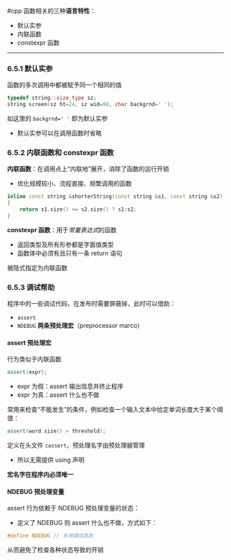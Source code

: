 #cpp 
函数相关的三种**语言特性**：
- 默认实参
- 内联函数
- constexpr 函数
---
### 6.5.1 默认实参

函数的多次调用中都被赋予同一个相同的值

```cpp
typedef string::size_type sz;
string screen(sz ht=24, sz wid=80, char backgrnd=' ');
```

如这里的 `backgrnd=' '` 即为默认实参

- 默认实参可以在调用函数时省略

### 6.5.2 内联函数和 constexpr 函数

**内联函数**：在调用点上“内联地”展开，消除了函数的运行开销
- 优化规模较小、流程直接、频繁调用的函数
```cpp
inline const string &shorterString(const string &s1, const string &s2)
{
	return s1.size() <= s2.size() ? s1:s2;
}
```


**constexpr 函数**：用于*常量表达式*的函数
- 返回类型及所有形参都是字面值类型
- 函数体中必须有且只有一条 return 语句

被隐式指定为内联函数

### 6.5.3 调试帮助

程序中的一些调试代码，在发布时需要屏蔽掉，此时可以借助：
- `assert`
- `NDEBUG`
**两条预处理宏**（preprocessor marco）

#### assert 预处理宏

行为类似于内联函数

```cpp
assert(expr);
```

- expr 为假：assert 输出信息并终止程序
- expr 为真：assert 什么也不做

常用来检查“不能发生”的条件，例如检查一个输入文本中给定单词长度大于某个阈值：
```cpp
assert(word.size() > threshold);
```

定义在头文件 `cassert`，预处理名字由预处理器管理
- 所以无需提供 using 声明

**宏名字在程序内必须唯一**

#### NDEBUG 预处理变量

assert 行为依赖于 NDEBUG 预处理变量的状态：
- 定义了 NDEBUG 则 assert 什么也不做，方式如下：
```cpp
#define NDEBUG // 关闭调试状态
```
从而避免了检查各种状态导致的开销




